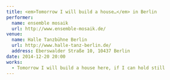 ```yaml
---
title: <em>Tomorrow I will build a house…</em> in Berlin
performer:
  name: ensemble mosaik
  url: http://www.ensemble-mosaik.de/
venue:
  name: Halle Tanzbühne Berlin
  url: http://www.halle-tanz-berlin.de/
  address: Eberswalder Straße 10, 10437 Berlin
date: 2014-12-20 20:00
works:
  - Tomorrow I will build a house here, if I can hold still
---
```

